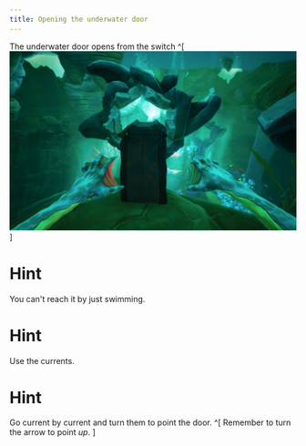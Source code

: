 ```yaml
---
title: Opening the underwater door
---
```


The underwater door opens from the switch ^[ ![ The switch](underwater_door_switch.jpg)]

# Hint
You can't reach it by just swimming.

# Hint
Use the currents.

# Hint
Go current by current and turn them to point the door. ^[ Remember to turn the arrow to point *up*. ]


